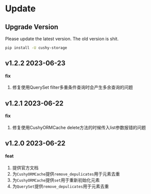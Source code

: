 # Update

## Upgrade Version
Please update the latest version. The old version is shit.

```bash
pip install -U cushy-storage
```
## v1.2.2 2023-06-23
#### fix
1. 修复使用QuerySet filter多重条件查询时会产生多余查询的问题

## v1.2.1 2023-06-22
#### fix
1. 修复使用CushyORMCache delete方法的时候传入list参数报错的问题


## v1.2.0 2023-06-22
#### feat
1. 提供官方文档
2. 为`CushyORMCache`提供`remove_depulicates`用于元素去重
3. 为`CushyORMCache`提供`set`用于重新初始化元素
4. 为`QuerySet`提供`remove_depulicates`用于元素去重
